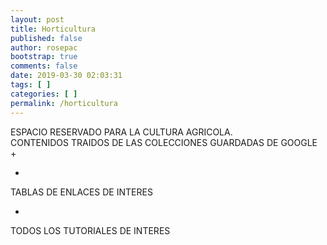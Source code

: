```yaml
---
layout: post
title: Horticultura
published: false
author: rosepac
bootstrap: true
comments: false
date: 2019-03-30 02:03:31
tags: [ ]
categories: [ ]
permalink: /horticultura
---
```

ESPACIO RESERVADO PARA LA CULTURA AGRICOLA.   
CONTENIDOS TRAIDOS DE LAS COLECCIONES GUARDADAS DE GOOGLE +   
  
+

TABLAS DE ENLACES DE INTERES

+

TODOS LOS TUTORIALES DE INTERES